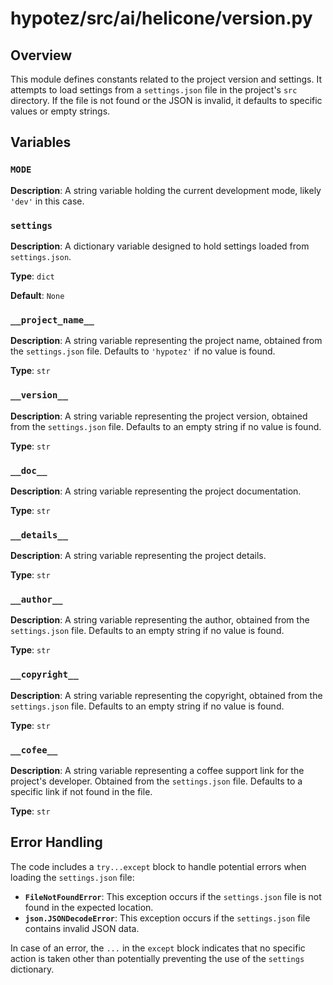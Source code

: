 # hypotez/src/ai/helicone/version.py

## Overview

This module defines constants related to the project version and settings. It attempts to load settings from a `settings.json` file in the project's `src` directory. If the file is not found or the JSON is invalid, it defaults to specific values or empty strings.

## Variables

### `MODE`

**Description**: A string variable holding the current development mode, likely `'dev'` in this case.


### `settings`

**Description**: A dictionary variable designed to hold settings loaded from `settings.json`.

**Type**: `dict`

**Default**: `None`

### `__project_name__`

**Description**: A string variable representing the project name, obtained from the `settings.json` file. Defaults to `'hypotez'` if no value is found.


**Type**: `str`


### `__version__`

**Description**: A string variable representing the project version, obtained from the `settings.json` file. Defaults to an empty string if no value is found.


**Type**: `str`


### `__doc__`

**Description**: A string variable representing the project documentation.


**Type**: `str`


### `__details__`

**Description**: A string variable representing the project details.


**Type**: `str`


### `__author__`

**Description**: A string variable representing the author, obtained from the `settings.json` file. Defaults to an empty string if no value is found.

**Type**: `str`


### `__copyright__`

**Description**: A string variable representing the copyright, obtained from the `settings.json` file. Defaults to an empty string if no value is found.

**Type**: `str`


### `__cofee__`

**Description**: A string variable representing a coffee support link for the project's developer. Obtained from the `settings.json` file. Defaults to a specific link if not found in the file.

**Type**: `str`


## Error Handling

The code includes a `try...except` block to handle potential errors when loading the `settings.json` file:

- **`FileNotFoundError`**: This exception occurs if the `settings.json` file is not found in the expected location.
- **`json.JSONDecodeError`**: This exception occurs if the `settings.json` file contains invalid JSON data.

In case of an error, the `...` in the `except` block indicates that no specific action is taken other than potentially preventing the use of the `settings` dictionary.

```
```